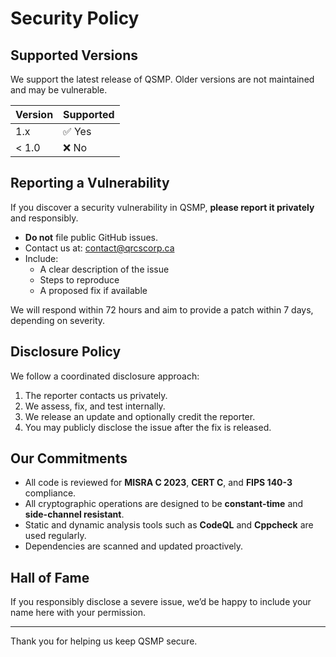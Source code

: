 # Security Policy

## Supported Versions

We support the latest release of QSMP. Older versions are not maintained and may be vulnerable.

| Version | Supported |
|---------|-----------|
| 1.x     | ✅ Yes     |
| < 1.0   | ❌ No      |

## Reporting a Vulnerability

If you discover a security vulnerability in QSMP, **please report it privately** and responsibly.

- **Do not** file public GitHub issues.
- Contact us at: [contact@qrcscorp.ca](mailto:contact@qrcscorp.ca)
- Include:
  - A clear description of the issue
  - Steps to reproduce
  - A proposed fix if available

We will respond within 72 hours and aim to provide a patch within 7 days, depending on severity.

## Disclosure Policy

We follow a coordinated disclosure approach:

1. The reporter contacts us privately.
2. We assess, fix, and test internally.
3. We release an update and optionally credit the reporter.
4. You may publicly disclose the issue after the fix is released.

## Our Commitments

- All code is reviewed for **MISRA C 2023**, **CERT C**, and **FIPS 140-3** compliance.
- All cryptographic operations are designed to be **constant-time** and **side-channel resistant**.
- Static and dynamic analysis tools such as **CodeQL** and **Cppcheck** are used regularly.
- Dependencies are scanned and updated proactively.

## Hall of Fame

If you responsibly disclose a severe issue, we’d be happy to include your name here with your permission.

---

Thank you for helping us keep QSMP secure.
